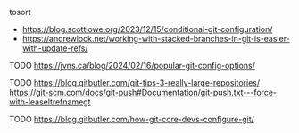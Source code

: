 

tosort
* https://blog.scottlowe.org/2023/12/15/conditional-git-configuration/
* https://andrewlock.net/working-with-stacked-branches-in-git-is-easier-with-update-refs/

TODO https://jvns.ca/blog/2024/02/16/popular-git-config-options/

TODO https://blog.gitbutler.com/git-tips-3-really-large-repositories/
https://git-scm.com/docs/git-push#Documentation/git-push.txt---force-with-leaseltrefnamegt

TODO https://blog.gitbutler.com/how-git-core-devs-configure-git/
